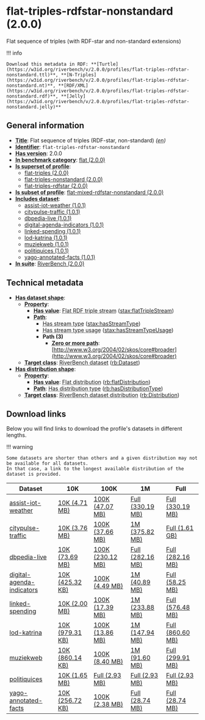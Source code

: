 # flat-triples-rdfstar-nonstandard (2.0.0)

Flat sequence of triples (with RDF-star and non-standard extensions)

!!! info

    Download this metadata in RDF: **[Turtle](https://w3id.org/riverbench/v/2.0.0/profiles/flat-triples-rdfstar-nonstandard.ttl)**, **[N-Triples](https://w3id.org/riverbench/v/2.0.0/profiles/flat-triples-rdfstar-nonstandard.nt)**, **[RDF/XML](https://w3id.org/riverbench/v/2.0.0/profiles/flat-triples-rdfstar-nonstandard.rdf)**, **[Jelly](https://w3id.org/riverbench/v/2.0.0/profiles/flat-triples-rdfstar-nonstandard.jelly)**



## General information

- **<abbr title="A name given to the resource.">Title</abbr>**: Flat sequence of triples (RDF-star, non-standard) _(<abbr title="English">en</abbr>)_
- **<abbr title="An unambiguous reference to the resource within a given context.">Identifier</abbr>**: `flat-triples-rdfstar-nonstandard`
- **<abbr title="Version tag of an artifact">Has version</abbr>**: 2.0.0
- **<abbr title="Indicates that the subject (either a task or a profile) is in benchmark category. This property is functional (each task/profile must be in exactly one benchmark category).">In benchmark category</abbr>**: [flat (2.0.0)](https://w3id.org/riverbench/v/2.0.0/categories/flat)
- **<abbr title="Indicates that this profile contains all datasets of the other profile">Is superset of profile</abbr>**: 
    - [flat-triples (2.0.0)](https://w3id.org/riverbench/v/2.0.0/profiles/flat-triples)
    - [flat-triples-nonstandard (2.0.0)](https://w3id.org/riverbench/v/2.0.0/profiles/flat-triples-nonstandard)
    - [flat-triples-rdfstar (2.0.0)](https://w3id.org/riverbench/v/2.0.0/profiles/flat-triples-rdfstar)
- **<abbr title="Indicates that this profile's datasets are all in the other profile">Is subset of profile</abbr>**: [flat-mixed-rdfstar-nonstandard (2.0.0)](https://w3id.org/riverbench/v/2.0.0/profiles/flat-mixed-rdfstar-nonstandard)
- **<abbr title="Indicates which datasets are included in the profile">Includes dataset</abbr>**: 
    - [assist-iot-weather (1.0.1)](https://w3id.org/riverbench/datasets/assist-iot-weather/1.0.1)
    - [citypulse-traffic (1.0.1)](https://w3id.org/riverbench/datasets/citypulse-traffic/1.0.1)
    - [dbpedia-live (1.0.1)](https://w3id.org/riverbench/datasets/dbpedia-live/1.0.1)
    - [digital-agenda-indicators (1.0.1)](https://w3id.org/riverbench/datasets/digital-agenda-indicators/1.0.1)
    - [linked-spending (1.0.1)](https://w3id.org/riverbench/datasets/linked-spending/1.0.1)
    - [lod-katrina (1.0.1)](https://w3id.org/riverbench/datasets/lod-katrina/1.0.1)
    - [muziekweb (1.0.1)](https://w3id.org/riverbench/datasets/muziekweb/1.0.1)
    - [politiquices (1.0.1)](https://w3id.org/riverbench/datasets/politiquices/1.0.1)
    - [yago-annotated-facts (1.0.1)](https://w3id.org/riverbench/datasets/yago-annotated-facts/1.0.1)
- **<abbr title="Indicates the benchmark suite to which a dataset or profile belongs">In suite</abbr>**: [RiverBench (2.0.0)](https://w3id.org/riverbench/v/2.0.0)

## Technical metadata

- **<abbr title="Specifies the SHACL shape of distributions that are allowed in a given benchmark profile.">Has dataset shape</abbr>**: 
    - **<abbr title="Links a shape to its property shapes.">Property</abbr>**:     
        - **<abbr title="Specifies a value that must be among the value nodes.">Has value</abbr>**: <abbr title="A flat RDF triple stream is a flat RDF stream whose elements are triples.">Flat RDF triple stream</abbr> ([stax:flatTripleStream](https://w3id.org/stax/ontology#flatTripleStream))
        - **<abbr title="Specifies the property path of a property shape.">Path</abbr>**:     
            - <abbr title="For an RDF stream type usage, this property indicates which stream type is used.">Has stream type</abbr> ([stax:hasStreamType](https://w3id.org/stax/ontology#hasStreamType))
            - <abbr title="Inverse of stax:isUsageOf – indicates that the subject is related to a usage of an RDF stream type.  The subject for this property can be for example a published stream on the Web (e.g., vocals:RDFStream) or a scientific publication that discusses a usage of an RDF stream type.">Has stream type usage</abbr> ([stax:hasStreamTypeUsage](https://w3id.org/stax/ontology#hasStreamTypeUsage))
            - **Path (3)**    
                - **<abbr title="The (single) value of this property represents a path that is matched zero or more times.">Zero or more path</abbr>**: [http://www.w3.org/2004/02/skos/core#broader](http://www.w3.org/2004/02/skos/core#broader)
    - **<abbr title="Links a shape to a class, indicating that all instances of the class must conform to the shape.">Target class</abbr>**: <abbr title="A dataset in the RiverBench benchmark suite">RiverBench dataset</abbr> ([rb:Dataset](https://w3id.org/riverbench/schema/metadata#Dataset))
- **<abbr title="Specifies the SHACL shape of distributions that are allowed in a given benchmark profile.">Has distribution shape</abbr>**: 
    - **<abbr title="Links a shape to its property shapes.">Property</abbr>**:     
        - **<abbr title="Specifies a value that must be among the value nodes.">Has value</abbr>**: <abbr title="The dataset is distributed as a single flat file.">Flat distribution</abbr> ([rb:flatDistribution](https://w3id.org/riverbench/schema/metadata#flatDistribution))
        - **<abbr title="Specifies the property path of a property shape.">Path</abbr>**: <abbr title="Indicates the type of RiverBench dataset distribution">Has distribution type</abbr> ([rb:hasDistributionType](https://w3id.org/riverbench/schema/metadata#hasDistributionType))
    - **<abbr title="Links a shape to a class, indicating that all instances of the class must conform to the shape.">Target class</abbr>**: <abbr title="A distribution of a dataset in the RiverBench benchmark suite.">RiverBench dataset distribution</abbr> ([rb:Distribution](https://w3id.org/riverbench/schema/metadata#Distribution))


## Download links

Below you will find links to download the profile's datasets in different lengths.

!!! warning

    Some datasets are shorter than others and a given distribution may not be available for all datasets.
    In that case, a link to the longest available distribution of the dataset is provided.

Dataset | 10K | 100K | 1M | Full
--- | --- | --- | --- | ---
[assist-iot-weather](https://w3id.org/riverbench/datasets/assist-iot-weather/1.0.1) | [10K (4.71 MB)](https://w3id.org/riverbench/datasets/assist-iot-weather/1.0.1/files/flat_10K.nt.gz) | [100K (47.07 MB)](https://w3id.org/riverbench/datasets/assist-iot-weather/1.0.1/files/flat_100K.nt.gz) | [Full (330.19 MB)](https://w3id.org/riverbench/datasets/assist-iot-weather/1.0.1/files/flat_full.nt.gz) | [Full (330.19 MB)](https://w3id.org/riverbench/datasets/assist-iot-weather/1.0.1/files/flat_full.nt.gz)
[citypulse-traffic](https://w3id.org/riverbench/datasets/citypulse-traffic/1.0.1) | [10K (3.76 MB)](https://w3id.org/riverbench/datasets/citypulse-traffic/1.0.1/files/flat_10K.nt.gz) | [100K (37.66 MB)](https://w3id.org/riverbench/datasets/citypulse-traffic/1.0.1/files/flat_100K.nt.gz) | [1M (375.82 MB)](https://w3id.org/riverbench/datasets/citypulse-traffic/1.0.1/files/flat_1M.nt.gz) | [Full (1.61 GB)](https://w3id.org/riverbench/datasets/citypulse-traffic/1.0.1/files/flat_full.nt.gz)
[dbpedia-live](https://w3id.org/riverbench/datasets/dbpedia-live/1.0.1) | [10K (73.69 MB)](https://w3id.org/riverbench/datasets/dbpedia-live/1.0.1/files/flat_10K.nt.gz) | [100K (230.12 MB)](https://w3id.org/riverbench/datasets/dbpedia-live/1.0.1/files/flat_100K.nt.gz) | [Full (282.16 MB)](https://w3id.org/riverbench/datasets/dbpedia-live/1.0.1/files/flat_full.nt.gz) | [Full (282.16 MB)](https://w3id.org/riverbench/datasets/dbpedia-live/1.0.1/files/flat_full.nt.gz)
[digital-agenda-indicators](https://w3id.org/riverbench/datasets/digital-agenda-indicators/1.0.1) | [10K (425.32 KB)](https://w3id.org/riverbench/datasets/digital-agenda-indicators/1.0.1/files/flat_10K.nt.gz) | [100K (4.49 MB)](https://w3id.org/riverbench/datasets/digital-agenda-indicators/1.0.1/files/flat_100K.nt.gz) | [1M (40.89 MB)](https://w3id.org/riverbench/datasets/digital-agenda-indicators/1.0.1/files/flat_1M.nt.gz) | [Full (58.25 MB)](https://w3id.org/riverbench/datasets/digital-agenda-indicators/1.0.1/files/flat_full.nt.gz)
[linked-spending](https://w3id.org/riverbench/datasets/linked-spending/1.0.1) | [10K (2.00 MB)](https://w3id.org/riverbench/datasets/linked-spending/1.0.1/files/flat_10K.nt.gz) | [100K (17.39 MB)](https://w3id.org/riverbench/datasets/linked-spending/1.0.1/files/flat_100K.nt.gz) | [1M (233.88 MB)](https://w3id.org/riverbench/datasets/linked-spending/1.0.1/files/flat_1M.nt.gz) | [Full (576.48 MB)](https://w3id.org/riverbench/datasets/linked-spending/1.0.1/files/flat_full.nt.gz)
[lod-katrina](https://w3id.org/riverbench/datasets/lod-katrina/1.0.1) | [10K (979.31 KB)](https://w3id.org/riverbench/datasets/lod-katrina/1.0.1/files/flat_10K.nt.gz) | [100K (13.86 MB)](https://w3id.org/riverbench/datasets/lod-katrina/1.0.1/files/flat_100K.nt.gz) | [1M (147.94 MB)](https://w3id.org/riverbench/datasets/lod-katrina/1.0.1/files/flat_1M.nt.gz) | [Full (860.60 MB)](https://w3id.org/riverbench/datasets/lod-katrina/1.0.1/files/flat_full.nt.gz)
[muziekweb](https://w3id.org/riverbench/datasets/muziekweb/1.0.1) | [10K (860.14 KB)](https://w3id.org/riverbench/datasets/muziekweb/1.0.1/files/flat_10K.nt.gz) | [100K (8.40 MB)](https://w3id.org/riverbench/datasets/muziekweb/1.0.1/files/flat_100K.nt.gz) | [1M (91.60 MB)](https://w3id.org/riverbench/datasets/muziekweb/1.0.1/files/flat_1M.nt.gz) | [Full (299.91 MB)](https://w3id.org/riverbench/datasets/muziekweb/1.0.1/files/flat_full.nt.gz)
[politiquices](https://w3id.org/riverbench/datasets/politiquices/1.0.1) | [10K (1.65 MB)](https://w3id.org/riverbench/datasets/politiquices/1.0.1/files/flat_10K.nt.gz) | [Full (2.93 MB)](https://w3id.org/riverbench/datasets/politiquices/1.0.1/files/flat_full.nt.gz) | [Full (2.93 MB)](https://w3id.org/riverbench/datasets/politiquices/1.0.1/files/flat_full.nt.gz) | [Full (2.93 MB)](https://w3id.org/riverbench/datasets/politiquices/1.0.1/files/flat_full.nt.gz)
[yago-annotated-facts](https://w3id.org/riverbench/datasets/yago-annotated-facts/1.0.1) | [10K (256.72 KB)](https://w3id.org/riverbench/datasets/yago-annotated-facts/1.0.1/files/flat_10K.nt.gz) | [100K (2.38 MB)](https://w3id.org/riverbench/datasets/yago-annotated-facts/1.0.1/files/flat_100K.nt.gz) | [Full (28.74 MB)](https://w3id.org/riverbench/datasets/yago-annotated-facts/1.0.1/files/flat_full.nt.gz) | [Full (28.74 MB)](https://w3id.org/riverbench/datasets/yago-annotated-facts/1.0.1/files/flat_full.nt.gz)